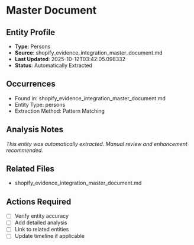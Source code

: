 # Master Document

## Entity Profile
- **Type**: Persons
- **Source**: shopify_evidence_integration_master_document.md
- **Last Updated**: 2025-10-12T03:42:05.098332
- **Status**: Automatically Extracted

## Occurrences
- Found in: shopify_evidence_integration_master_document.md
- Entity Type: persons
- Extraction Method: Pattern Matching

## Analysis Notes
*This entity was automatically extracted. Manual review and enhancement recommended.*

## Related Files
- shopify_evidence_integration_master_document.md

## Actions Required
- [ ] Verify entity accuracy
- [ ] Add detailed analysis
- [ ] Link to related entities
- [ ] Update timeline if applicable
